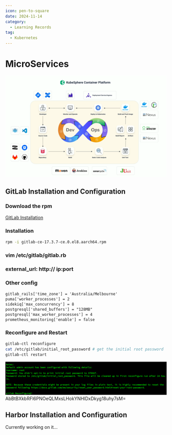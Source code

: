 ```yaml
---
icon: pen-to-square
date: 2024-11-14
category:
  - Learning Records
tag:
  - Kubernetes
---
```


# MicroServices

![DevOps.png](../../../.vuepress/public/assets/images/DevOps.png)

## GitLab Installation and Configuration

### Download the rpm
[GitLab Installation](https://packages.gitlab.com/gitlab/gitlab-ce)

### Installation
```bash
rpm -i gitlab-ce-17.3.7-ce.0.el8.aarch64.rpm
```


### vim /etc/gitlab/gitlab.rb
### external_url: http:// ip:port
### Other config

```config
gitlab_rails['time_zone'] = 'Australia/Melbourne'
puma['worker_processes'] = 2
sidekiq['max_concurrency'] = 8
postgresql['shared_buffers'] = "128MB"
postgresql['max_worker_processes'] = 4
prometheus_monitoring['enable'] = false
```


### Reconfigure and Restart
```bash
gitlab-ctl reconfigure
cat /etc/gitlab/initial_root_password # get the initial root password
gitlab-ctl restart
```

![GitLab_Config.png](../../../.vuepress/public/assets/images/GitLab.png)
AbBtBXkbRFl6PNOeQLMxsLHokYNHlDxDkyg18uhy7sM=


## Harbor Installation and Configuration
Currently working on it...

